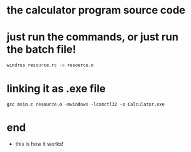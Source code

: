 # the calculator program source code
# just run the commands, or just run the batch file!
```bash
windres resource.rc -o resource.o
```
# linking it as .exe file
```
gcc main.c resource.o -mwindows -lcomctl32 -o Calculator.exe
```
# end
- this is how it works!
